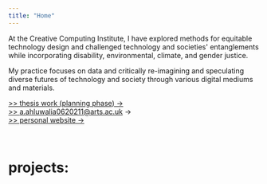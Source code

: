 ```yaml
---
title: "Home"
---
```



At the Creative Computing Institute, I have explored methods for equitable technology design and challenged technology and societies' entanglements while incorporating disability, environmental, climate, and gender justice. 

My practice focuses on data and critically re-imagining and speculating diverse futures of technology and society through various digital mediums and materials.  

<a href="https://lexahl.github.io/maie/thesis" target="_blank">>> thesis work (planning phase) →</a> \
<a href="mailto:a.ahluwalia0620211@arts.ac.uk" target="_blank">>> a.ahluwalia0620211@arts.ac.uk → </a> \
<a href="https://lexahl.github.io" target="_blank">>> personal website →</a>

<br>
<h1> projects: </h1>
